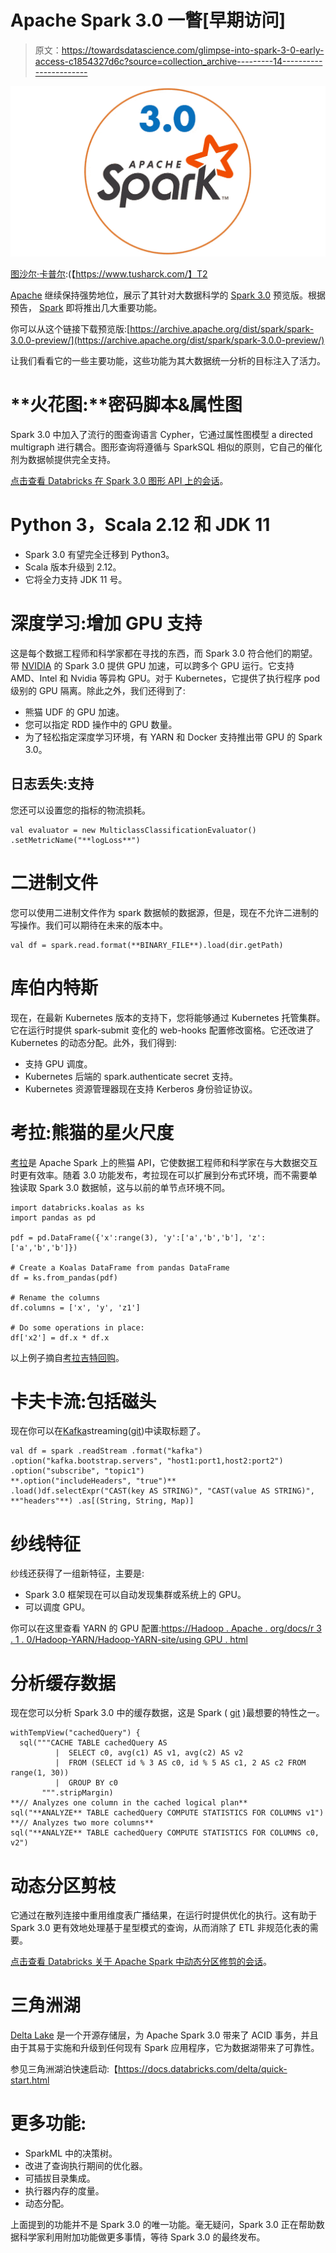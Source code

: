 # Apache Spark 3.0 一瞥[早期访问]

> 原文：<https://towardsdatascience.com/glimpse-into-spark-3-0-early-access-c1854327d6c?source=collection_archive---------14----------------------->

![](img/fe71eee7ca577b6cc74fa7ec1f5a6955.png)

[图沙尔·卡普尔](https://www.tusharck.com/):(【https://www.tusharck.com/】T2

[Apache](https://www.apache.org) 继续保持强势地位，展示了其针对大数据科学的 [Spark 3.0](https://spark.apache.org/news/spark-3.0.0-preview.html) 预览版。根据预告， [Spark](https://spark.apache.org) 即将推出几大重要功能。

你可以从这个链接下载预览版:[https://archive.apache.org/dist/spark/spark-3.0.0-preview/](https://archive.apache.org/dist/spark/spark-3.0.0-preview/)

让我们看看它的一些主要功能，这些功能为其大数据统一分析的目标注入了活力。

# **火花图:**密码脚本&属性图

Spark 3.0 中加入了流行的图查询语言 Cypher，它通过属性图模型 a directed multigraph 进行耦合。图形查询将遵循与 SparkSQL 相似的原则，它自己的催化剂为数据帧提供完全支持。

[点击查看 Databricks 在 Spark 3.0 图形 API 上的会话](https://databricks.com/session_eu19/graph-features-in-spark-3-0-integrating-graph-querying-and-algorithms-in-spark-graph)。

# Python 3，Scala 2.12 和 JDK 11

*   Spark 3.0 有望完全迁移到 Python3。
*   Scala 版本升级到 2.12。
*   它将全力支持 JDK 11 号。

# 深度学习:增加 GPU 支持

这是每个数据工程师和科学家都在寻找的东西，而 Spark 3.0 符合他们的期望。带 [NVIDIA](https://www.nvidia.com/en-us/) 的 Spark 3.0 提供 GPU 加速，可以跨多个 GPU 运行。它支持 AMD、Intel 和 Nvidia 等异构 GPU。对于 Kubernetes，它提供了执行程序 pod 级别的 GPU 隔离。除此之外，我们还得到了:

*   熊猫 UDF 的 GPU 加速。
*   您可以指定 RDD 操作中的 GPU 数量。
*   为了轻松指定深度学习环境，有 YARN 和 Docker 支持推出带 GPU 的 Spark 3.0。

## 日志丢失:支持

您还可以设置您的指标的物流损耗。

```
val evaluator = new MulticlassClassificationEvaluator() .setMetricName("**logLoss**")
```

# 二进制文件

您可以使用二进制文件作为 spark 数据帧的数据源，但是，现在不允许二进制的写操作。我们可以期待在未来的版本中。

```
val df = spark.read.format(**BINARY_FILE**).load(dir.getPath)
```

# 库伯内特斯

现在，在最新 Kubernetes 版本的支持下，您将能够通过 Kubernetes 托管集群。它在运行时提供 spark-submit 变化的 web-hooks 配置修改窗格。它还改进了 Kubernetes 的动态分配。此外，我们得到:

*   支持 GPU 调度。
*   Kubernetes 后端的 spark.authenticate secret 支持。
*   Kubernetes 资源管理器现在支持 Kerberos 身份验证协议。

# 考拉:熊猫的星火尺度

[考拉](https://github.com/databricks/koalas)是 Apache Spark 上的熊猫 API，它使数据工程师和科学家在与大数据交互时更有效率。随着 3.0 功能发布，考拉现在可以扩展到分布式环境，而不需要单独读取 Spark 3.0 数据帧，这与以前的单节点环境不同。

```
import databricks.koalas as ks
import pandas as pd

pdf = pd.DataFrame({'x':range(3), 'y':['a','b','b'], 'z':['a','b','b']})

# Create a Koalas DataFrame from pandas DataFrame
df = ks.from_pandas(pdf)

# Rename the columns
df.columns = ['x', 'y', 'z1']

# Do some operations in place:
df['x2'] = df.x * df.x
```

以上例子摘自[考拉吉特回购](https://github.com/databricks/koalas)。

# 卡夫卡流:包括磁头

现在你可以在[Kafka](https://kafka.apache.org)streaming([git](https://github.com/apache/spark/blob/master/docs/structured-streaming-kafka-integration.md))中读取标题了。

```
val df = spark .readStream .format("kafka") .option("kafka.bootstrap.servers", "host1:port1,host2:port2") .option("subscribe", "topic1")
**.option("includeHeaders", "true")**
.load()df.selectExpr("CAST(key AS STRING)", "CAST(value AS STRING)", **"headers"**) .as[(String, String, Map)]
```

# 纱线特征

纱线还获得了一组新特征，主要是:

*   Spark 3.0 框架现在可以自动发现集群或系统上的 GPU。
*   可以调度 GPU。

你可以在这里查看 YARN 的 GPU 配置:[https://Hadoop . Apache . org/docs/r 3 . 1 . 0/Hadoop-YARN/Hadoop-YARN-site/using GPU . html](https://hadoop.apache.org/docs/r3.1.0/hadoop-yarn/hadoop-yarn-site/UsingGpus.html)

# 分析缓存数据

现在您可以分析 Spark 3.0 中的缓存数据，这是 Spark ( [git](https://github.com/apache/spark/blob/master/sql/core/src/test/scala/org/apache/spark/sql/StatisticsCollectionSuite.scala) )最想要的特性之一。

```
withTempView("cachedQuery") {
  sql("""CACHE TABLE cachedQuery AS
          |  SELECT c0, avg(c1) AS v1, avg(c2) AS v2
          |  FROM (SELECT id % 3 AS c0, id % 5 AS c1, 2 AS c2 FROM range(1, 30))
          |  GROUP BY c0
       """.stripMargin)
**// Analyzes one column in the cached logical plan**
sql("**ANALYZE** TABLE cachedQuery COMPUTE STATISTICS FOR COLUMNS v1") **// Analyzes two more columns**
sql("**ANALYZE** TABLE cachedQuery COMPUTE STATISTICS FOR COLUMNS c0, v2")
```

# 动态分区剪枝

它通过在散列连接中重用维度表广播结果，在运行时提供优化的执行。这有助于 Spark 3.0 更有效地处理基于星型模式的查询，从而消除了 ETL 非规范化表的需要。

[点击查看 Databricks 关于 Apache Spark 中动态分区修剪的会话](https://databricks.com/session_eu19/dynamic-partition-pruning-in-apache-spark)。

# 三角洲湖

[Delta Lake](https://delta.io/) 是一个开源存储层，为 Apache Spark 3.0 带来了 ACID 事务，并且由于其易于实施和升级到任何现有 Spark 应用程序，它为数据湖带来了可靠性。

参见三角洲湖泊快速启动:【https://docs.databricks.com/delta/quick-start.html 

# 更多功能:

*   SparkML 中的决策树。
*   改进了查询执行期间的优化器。
*   可插拔目录集成。
*   执行器内存的度量。
*   动态分配。

上面提到的功能并不是 Spark 3.0 的唯一功能。毫无疑问，Spark 3.0 正在帮助数据科学家利用附加功能做更多事情，等待 Spark 3.0 的最终发布。